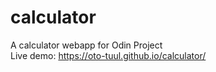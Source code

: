 # calculator
A calculator webapp for Odin Project <br />
Live demo: https://oto-tuul.github.io/calculator/ <br />

